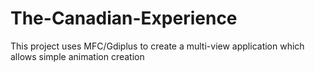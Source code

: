 The-Canadian-Experience
=======================

This project uses MFC/Gdiplus to create a multi-view application which allows simple animation creation

